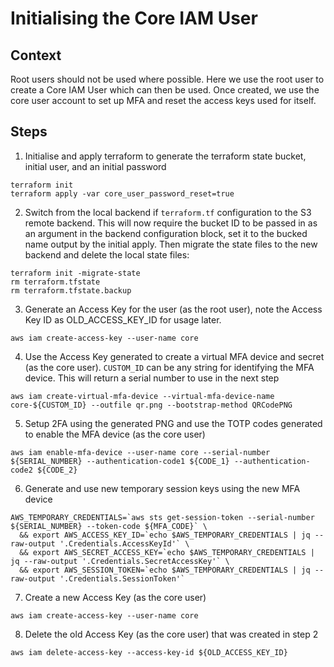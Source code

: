 # Initialising the Core IAM User
## Context
Root users should not be used where possible. Here we use the root user to create a Core IAM User which can then be used. Once created, we use the core user account to set up MFA and reset the access keys used for itself.

## Steps
1. Initialise and apply terraform to generate the terraform state bucket, initial user, and an initial password
```
terraform init
terraform apply -var core_user_password_reset=true
```

2. Switch from the local backend if `terraform.tf` configuration to the S3 remote backend. This will now require the bucket ID to be passed in as an argument in the backend configuration block, set it to the bucked name output by the initial apply. Then migrate the state files to the new backend and delete the local state files:
```
terraform init -migrate-state
rm terraform.tfstate
rm terraform.tfstate.backup
```

3. Generate an Access Key for the user (as the root user), note the Access Key ID as OLD_ACCESS_KEY_ID for usage later.
```
aws iam create-access-key --user-name core
```

4. Use the Access Key generated to create a virtual MFA device and secret (as the core user). `CUSTOM_ID` can be any string for identifying the MFA device. This will return a serial number to use in the next step
```
aws iam create-virtual-mfa-device --virtual-mfa-device-name core-${CUSTOM_ID} --outfile qr.png --bootstrap-method QRCodePNG
```

5. Setup 2FA using the generated PNG and use the TOTP codes generated to enable the MFA device (as the core user)
```
aws iam enable-mfa-device --user-name core --serial-number ${SERIAL_NUMBER} --authentication-code1 ${CODE_1} --authentication-code2 ${CODE_2}
```

6. Generate and use new temporary session keys using the new MFA device
```
AWS_TEMPORARY_CREDENTIALS=`aws sts get-session-token --serial-number ${SERIAL_NUMBER} --token-code ${MFA_CODE}` \
  && export AWS_ACCESS_KEY_ID=`echo $AWS_TEMPORARY_CREDENTIALS | jq --raw-output '.Credentials.AccessKeyId'` \
  && export AWS_SECRET_ACCESS_KEY=`echo $AWS_TEMPORARY_CREDENTIALS | jq --raw-output '.Credentials.SecretAccessKey'` \
  && export AWS_SESSION_TOKEN=`echo $AWS_TEMPORARY_CREDENTIALS | jq --raw-output '.Credentials.SessionToken'`
```

7. Create a new Access Key (as the core user)
```
aws iam create-access-key --user-name core
```

8. Delete the old Access Key (as the core user) that was created in step 2
```
aws iam delete-access-key --access-key-id ${OLD_ACCESS_KEY_ID}
```

